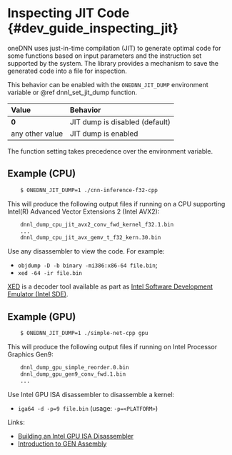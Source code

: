 Inspecting JIT Code {#dev_guide_inspecting_jit}
===============================================

oneDNN uses just-in-time compilation (JIT) to generate optimal code
for some functions based on input parameters and the instruction set supported
by the system. The library provides a mechanism to save the generated code
into a file for inspection.

This behavior can be enabled with the `ONEDNN_JIT_DUMP` environment variable
or @ref dnnl_set_jit_dump function.

| Value           | Behavior                       |
|:----------------|:-------------------------------|
| **0**           | JIT dump is disabled (default) |
| any other value | JIT dump is enabled            |

The function setting takes precedence over the environment variable.

## Example (CPU)

~~~sh
    $ ONEDNN_JIT_DUMP=1 ./cnn-inference-f32-cpp
~~~

This will produce the following output files if running on a CPU supporting
Intel(R) Advanced Vector Extensions 2 (Intel AVX2):

~~~sh
    dnnl_dump_cpu_jit_avx2_conv_fwd_kernel_f32.1.bin
    ...
    dnnl_dump_cpu_jit_avx_gemv_t_f32_kern.30.bin
~~~

Use any disassembler to view the code. For example:
- `objdump -D -b binary -mi386:x86-64 file.bin`;
- `xed -64 -ir file.bin`

[XED](https://github.com/intelxed/xed) is a decoder tool available as part as
[Intel Software Development Emulator (Intel SDE)](https://www.intel.com/content/www/us/en/developer/articles/tool/software-development-emulator.html).

## Example (GPU)

~~~sh
    $ ONEDNN_JIT_DUMP=1 ./simple-net-cpp gpu
~~~

This will produce the following output files if running on Intel Processor Graphics Gen9:

~~~sh
    dnnl_dump_gpu_simple_reorder.0.bin
    dnnl_dump_gpu_gen9_conv_fwd.1.bin
    ...
~~~

Use Intel GPU ISA disassembler to disassemble a kernel:

- `iga64 -d -p=9 file.bin` (usage: `-p=<PLATFORM>`)

Links:
- [Building an Intel GPU ISA Disassembler](https://github.com/intel/opencl-intercept-layer/blob/master/docs/kernel_isa_gpu.md#building-an-intel-gpu-isa-disassembler)
- [Introduction to GEN Assembly](https://www.intel.com/content/www/us/en/developer/articles/technical/introduction-to-gen-assembly.html)

